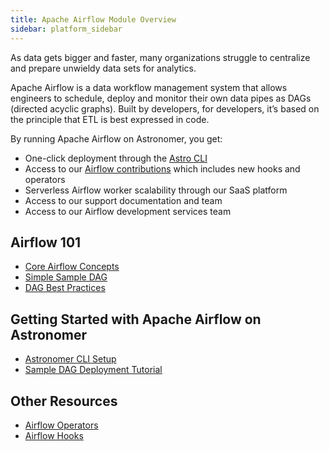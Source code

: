 ```yaml
---
title: Apache Airflow Module Overview
sidebar: platform_sidebar
---
```


As data gets bigger and faster, many organizations struggle to centralize and prepare unwieldy data sets for analytics.

Apache Airflow is a data workflow management system that allows engineers to schedule, deploy and monitor their own data pipes as DAGs (directed acyclic graphs). Built by developers, for developers, it’s based on the principle that ETL is best expressed in code.

By running Apache Airflow on Astronomer, you get:

* One-click deployment through the [Astro CLI](/v2/apache_airflow/cli.html)
* Access to our [Airflow contributions](https://github.com/airflow-plugins) which includes new hooks and operators
* Serverless Airflow worker scalability through our SaaS platform
* Access to our support documentation and team
* Access to our Airflow development services team

## Airflow 101

* [Core Airflow Concepts](/v2/apache_airflow/tutorial/core-airflow-concepts.html)
* [Simple Sample DAG](/v2/apache_airflow/tutorial/sample-dag.html)
* [DAG Best Practices](/v2/apache_airflow/tutorial/best-practices.html)

## Getting Started with Apache Airflow on Astronomer

* [Astronomer CLI Setup](/v2/apache_airflow/cli.html)
* [Sample DAG Deployment Tutorial](/v2/apache_airflow/tutorial/dag-deployment.html)

## Other Resources

* [Airflow Operators](/v2/apache_airflow/operators/overview.html)
* [Airflow Hooks](/v2/apache_airflow/hooks/overview.html)
